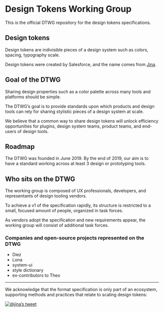 # Design Tokens Working Group

This is the official DTWG repository for the design tokens specifications.

## Design tokens

Design tokens are indivisible pieces of a design system such as colors, spacing, typography scale.

Design tokens were created by Salesforce, and the name comes from [Jina](https://twitter.com/jina).

## Goal of the DTWG

Sharing design properties such as a color palette across many tools and platforms should be simple.

The DTWG’s goal is to provide standards upon which products and design tools can rely for sharing stylistic pieces of a design system at scale.

We believe that a common way to share design tokens will unlock efficiency opportunities for plugins, design system teams, product teams, and end-users of design tools.

## Roadmap

The DTWG was founded in June 2019. By the end of 2019, our aim is to have a standard working across at least 3 design or prototyping tools.

## Who sits on the DTWG

The working group is composed of UX professionals, developers, and representants of design tooling vendors.

To achieve a v1 of the specification rapidly, its structure is restricted to a small, focused amount of people, organized in task forces.

As vendors adopt the specification and new requirements appear, the working group will consist of additional task forces.

### Companies and open-source projects represented on the DTWG

- Diez
- Lona
- system-ui
- style dictionary
- ex-contributors to Theo

---

We acknowledge that the format specification is only part of an ecosystem, supporting methods and practices that relate to scaling design tokens:

[![@jina’s tweet](https://user-images.githubusercontent.com/85783/59956860-eeb5ee00-9447-11e9-8ea3-3bb6c158bc1a.png)](https://twitter.com/jina/status/1062808011301965825)
